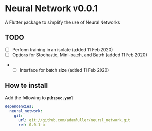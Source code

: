 # Neural Network v0.0.1

A Flutter package to simplify the use of Neural Networks

## TODO
 - [ ] Perform training in an isolate (added 11 Feb 2020)
 - [ ] Options for Stochastic, Mini-batch, and Batch (added 11 Feb 2020)
 - - [ ] Interface for batch size (added 11 Feb 2020)

## How to install
Add the following to **`pubspec.yaml`**
```yaml
dependencies:
  neural_network:
    git:
      url: git://github.com/adamfuller/neural_network.git
      ref: 0.0.1-b
```

